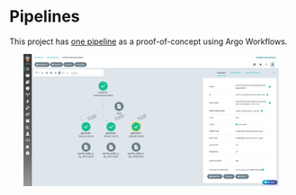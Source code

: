 # Pipelines

This project has [one pipeline](ingestion/argo-workflow-covid19-subnational-data.yaml) as a proof-of-concept using Argo Workflows.

<p align="center">
  <img src="./img/argo-workflows-data-pipeline.png" width="90%">
</p>
